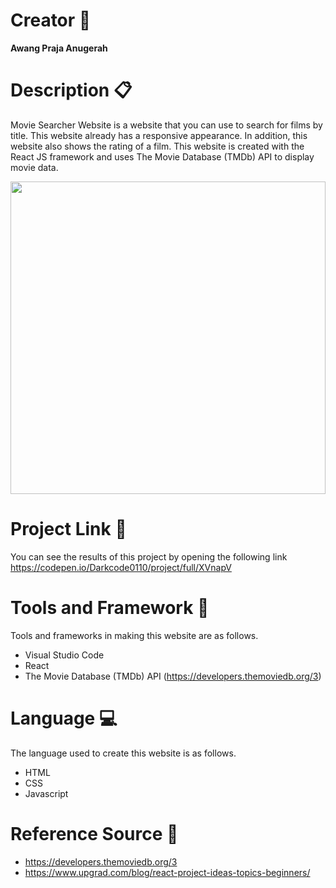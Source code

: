 # Creator :man:
<b>Awang Praja Anugerah</b>

# Description :clipboard:
Movie Searcher Website is a website that you can use to search for films by title. This website already has a responsive appearance. In addition, this website also shows the rating of a film. This website is created with the React JS framework and uses The Movie Database (TMDb) API to display movie data.

<img src="./website_searcher_demo.gif" width="100%" height="500px"/>

# Project Link :link:
You can see the results of this project by opening the following link https://codepen.io/Darkcode0110/project/full/XVnapV

# Tools and Framework :toolbox:
Tools and frameworks in making this website are as follows.
* Visual Studio Code
* React
* The Movie Database (TMDb) API (https://developers.themoviedb.org/3)

# Language :computer:
The language used to create this website is as follows.
* HTML
* CSS
* Javascript

# Reference Source :link:
* https://developers.themoviedb.org/3
* https://www.upgrad.com/blog/react-project-ideas-topics-beginners/
